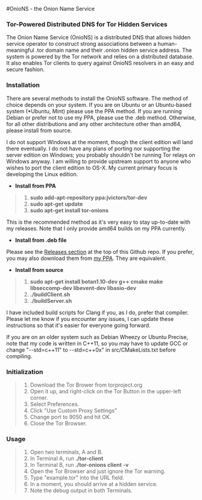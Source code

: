 #OnioNS - the Onion Name Service
### Tor-Powered Distributed DNS for Tor Hidden Services

The Onion Name Service (OnioNS) is a distributed DNS that allows hidden service operator to construct strong associations between a human-meaningful .tor domain name and their .onion hidden service address. The system is powered by the Tor network and relies on a distributed database. It also enables Tor clients to query against OnioNS resolvers in an easy and secure fashion.

### Installation

There are several methods to install the OnioNS software. The method of choice depends on your system. If you are on Ubuntu or an Ubuntu-based system (*Ubuntu, Mint) please use the PPA method. If you are running Debian or prefer not to use my PPA, please use the .deb method. Otherwise, for all other distributions and any other architecture other than amd64, please install from source.

I do not support Windows at the moment, though the client edition will land there eventually. I do not have any plans of porting nor supporting the server edition on Windows; you probably shouldn't be running Tor relays on Windows anyway. I am willing to provide upstream support to anyone who wishes to port the client edition to OS-X. My current primary focus is developing the Linux edition.

* **Install from PPA**

> 1. **sudo add-apt-repository ppa:jvictors/tor-dev**
> 2. **sudo apt-get update**
> 3. **sudo apt-get install tor-onions**

This is the recommended method as it's very easy to stay up-to-date with my releases. Note that I only provide amd64 builds on my PPA currently.

* **Install from .deb file**

Please see the [Releases section](https://github.com/Jesse-V/OnioNS/releases) at the top of this Github repo. If you prefer, you may also download them from [my PPA](https://launchpad.net/~jvictors/+archive/tor-dev/+packages). They are equivalent.

* **Install from source**

> 1. **sudo apt-get install botan1.10-dev g++ cmake make libseccomp-dev libevent-dev libasio-dev**
> 2. **./buildClient.sh**
> 3. **./buildServer.sh**

I have included build scripts for Clang if you, as I do, prefer that compiler. Please let me know if you encounter any issues, I can update these instructions so that it's easier for everyone going forward.

If you are on an older system such as Debian Wheezy or Ubuntu Precise, note that my code is written in C++11, so you may have to update GCC or change "--std=c++11" to --std=c++0x" in src/CMakeLists.txt before compiling.

### Initialization

> 1. Download the Tor Brower from torproject.org
> 2. Open it up, and right-click on the Tor Button in the upper-left corner.
> 3. Select Preferences.
> 4. Click "Use Custom Proxy Settings"
> 5. Change port to 9050 and hit OK.
> 6. Close the Tor Browser.

### Usage

> 1. Open two terminals, A and B.
> 3. In Terminal A, run **./tor-client**
> 2. In Terminal B, run **./tor-onions client -v**
> 4. Open the Tor Browser and just ignore the Tor warning.
> 5. Type "example.tor" into the URL field.
> 6. In a moment, you should arrive at a hidden service.
> 7. Note the debug output in both Terminals.

